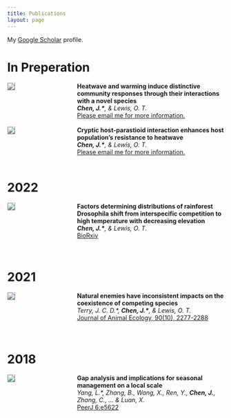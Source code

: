 ```yaml
---
title: Publications
layout: page
---
```


My [Google Scholar](https://scholar.google.com/citations?user=t6Vum2QAAAAJ&hl=en&oi=ao) profile.

# In Preperation

<div style="display:flex;">

  <div style="flex:1; padding-right:5%">
    <img src="{{ site.url }}/imgs/paper-icons/commCage.png" style="align:left; border: 1px solid #d3d3d3; border-style: outset;">
  </div>

  <div style="flex:2.5;">
    <b style="font-size: 100%;">Heatwave and warming induce distinctive community responses through their interactions with a novel species</b><br>
    <i><b>Chen, J.*</b>, & Lewis, O. T.</i><br>
    <a href="mailto:jinlin.chen@zoo.ox.ac.uk">
        Please email me for more information.
    </a><br>
  </div>
</div>
&nbsp;

<div style="display:flex;">

  <div style="flex:1; padding-right:5%">
    <img src="{{ site.url }}/imgs/paper-icons/multistressor.png" style="align:left; border: 1px solid #d3d3d3; border-style: outset;">
  </div>

  <div style="flex:2.5;">
    <b style="font-size: 100%;">Cryptic host-parastioid interaction enhances host population’s resistance to heatwave</b><br>
    <i><b>Chen, J.*</b>, & Lewis, O. T.</i><br>
    <a href="mailto:jinlin.chen@zoo.ox.ac.uk">
        Please email me for more information.
    </a><br>
  </div>
</div>
&nbsp;

# 2022

<div style="display:flex;">

  <div style="flex:1; padding-right:5%">
    <img src="{{ site.url }}/imgs/paper-icons/tpc.png" style="align:left; border: 1px solid #d3d3d3; border-style: outset;">
  </div>

  <div style="flex:2.5;">
    <b style="font-size: 100%;">Factors determining distributions of rainforest Drosophila shift from interspecific competition to high temperature with decreasing elevation</b><br>
    <i><b>Chen, J.*</b>, & Lewis, O. T.</i><br>
    <a href="https://doi.org/10.1101/2022.04.01.486700">
        BioRxiv
    </a><br>
  </div>
</div>

&nbsp;

# 2021

<div style="display:flex;">

  <div style="flex:1; padding-right:5%">
    <img src="{{ site.url }}/imgs/paper-icons/coexistence.png" style="align:left; border: 1px solid #d3d3d3; border-style: outset;">
  </div>

  <div style="flex:2.5;">
    <b style="font-size: 100%;">Natural enemies have inconsistent impacts on the coexistence of competing species</b><br>
    <i>Terry, J. C. D.*, <b>Chen, J.*</b>, & Lewis, O. T.</i><br>
    <a href="https://doi.org/10.1111/1365-2656.13534">
        Journal of Animal Ecology, 90(10), 2277-2288
    </a><br>
  </div>
</div>

&nbsp;



# 2018

<div style="display:flex;">

  <div style="flex:1; padding-right:5%">
    <img src="{{ site.url }}/imgs/paper-icons/wulingshan.jpeg" style="align:left; border: 1px solid #d3d3d3; border-style: outset;">
  </div>

  <div style="flex:2.5;">
    <b style="font-size: 100%;">Gap analysis and implications for seasonal management on a local scale</b><br>
    <i>Yang, L.*, Zhang, B., Wang, X., Ren, Y., <b>Chen, J.</b>, Zhang, C., ... & Luan, X.</i><br>
    <a href="https://doi.org/10.7717/peerj.5622">
        PeerJ 6:e5622
    </a><br>
  </div>
</div>

&nbsp;
